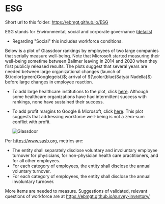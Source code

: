 # ESG

Short url to this folder: https://ebmgt.github.io/ESG

ESG stands for Environmental, social and corporate governance ([details](https://www.wikidoc.org/index.php/Industrial_and_organizational_psychology#Environmental,_social_and_corporate_governance_(ESG)]))

* Regarding "Social" this includes workforce conditions.

Below is a plot of Glassdoor rankings by employees of two large companies that serially measure well-being. Note that Microsoft started measuring their well-being sometime between Ballmer leaving in 2014 and 2020 when they first publicly released results. The plots suggest that several years are needed between large organizational changes (launch of ${\color{green}Googlegeist}$; arrival of ${\color{blue}Satya\ Nadella}$) before large changes in employee reaction.

* To add large healthcare institutions to the plot, click [here](https://github.com/ebmgt/ESG/blob/main/files/HealthCare.md). Although some healthcare organizations have had intermittent success with rankings, none have sustained their success.
* To add profit margins to Google & Microsoft, click [here](https://github.com/ebmgt/ESG/blob/main/files/Plot-Glassdoor-profit_margins-no_healthcare-2023-07-15.png). This plot suggests that addressing workforce well-being is not a zero-sum conflict with profit. 

  ![Glassdoor](../main/files/Plot-Glassdoor-2023-08-19.png)

Per https://www.sasb.org, metrics are:
* The entity shall separately disclose voluntary and involuntary employee turnover for physicians, for non-physician health care practitioners, and for all other employees.
* For each category of employees, the entity shall disclose the annual voluntary turnover.
* For each category of employees, the entity shall disclose the annual involuntary turnover.

More items are needed to measure. Suggestions of validated, relevant questions of workforce are at https://ebmgt.github.io/survey-inventory/
